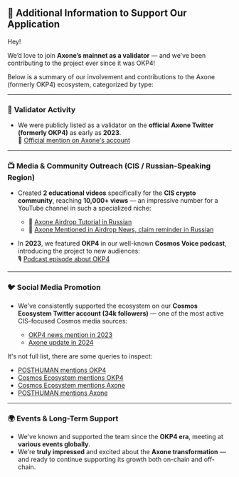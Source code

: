 ## 🙌 Additional Information to Support Our Application

Hey!

We’d love to join **Axone’s mainnet as a validator** — and we’ve been contributing to the project ever since it was OKP4!

Below is a summary of our involvement and contributions to the Axone (formerly OKP4) ecosystem, categorized by type:

---

### 🧱 **Validator Activity**

- We were publicly listed as a validator on the **official Axone Twitter (formerly OKP4)** as early as **2023**.  
  📌 [Official mention on Axone's account](https://x.com/axonexyz/status/1684558098344955904)

---

### 📺 **Media & Community Outreach (CIS / Russian-Speaking Region)**

- Created **2 educational videos** specifically for the **CIS crypto community**, reaching **10,000+ views** — an impressive number for a YouTube channel in such a specialized niche:

  - 🎥 [Axone Airdrop Tutorial in Russian](https://youtu.be/lBE84a8QYQQ)  
  - 🎥 [Axone Mentioned in Airdrop News, claim reminder in Russian](https://youtu.be/x-PxCHEFUxY)

- In **2023**, we featured **OKP4** in our well-known **Cosmos Voice podcast**, introducing the project to new audiences:  
  🎙️ [Podcast episode about OKP4](https://youtu.be/OmkNEGdWJto)

---

### 🐦 **Social Media Promotion**

- We've consistently supported the ecosystem on our **Cosmos Ecosystem Twitter account (34k followers)** — one of the most active CIS-focused Cosmos media sources:

  - [OKP4 news mention in 2023](https://x.com/CosmosEcosystem/status/1698420307101360228)  
  - [Axone update in 2024](https://x.com/CosmosEcosystem/status/1895078904215290295)
 
It's not full list, there are some queries to inspect:
- [POSTHUMAN mentions OKP4](https://x.com/search?q=from%3Aposthuman_dvs%20okp4&src=typed_query&f=top)  
- [Cosmos Ecosystem mentions OKP4](https://x.com/search?q=from%3Acosmosecosystem%20okp4&src=typed_query&f=top)  
- [Cosmos Ecosystem mentions Axone](https://x.com/search?q=from%3Acosmosecosystem%20axone&src=typed_query&f=top)  
- [POSTHUMAN mentions Axone](https://x.com/search?q=from%3Aposthuman_dvs%20axone&src=typed_query&f=top)

---

### 🌍 **Events & Long-Term Support**

- We've known and supported the team since the **OKP4 era**, meeting at **various events globally**.
- We're **truly impressed** and excited about the **Axone transformation** — and ready to continue supporting its growth both on-chain and off-chain.
